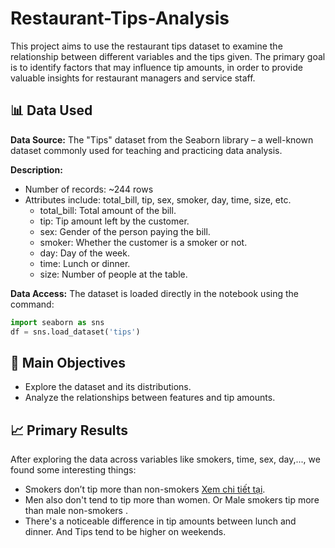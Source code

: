 # Restaurant-Tips-Analysis
This project aims to use the restaurant tips dataset to examine the relationship between different variables and the tips given.
The primary goal is to identify factors that may influence tip amounts, in order to provide valuable insights for restaurant managers and service staff.

## 📊 Data Used
**Data Source:** The "Tips" dataset from the Seaborn library – a well-known dataset commonly used for teaching and practicing data analysis.

**Description:**
  - Number of records: ~244 rows
  - Attributes include: total_bill, tip, sex, smoker, day, time, size, etc.
    - total_bill: Total amount of the bill.
    - tip: Tip amount left by the customer.
    - sex: Gender of the person paying the bill.
    - smoker: Whether the customer is a smoker or not.
    - day: Day of the week.
    - time: Lunch or dinner.
    - size: Number of people at the table.

**Data Access:** The dataset is loaded directly in the notebook using the command:
```python
import seaborn as sns
df = sns.load_dataset('tips')
```
## 🎯 Main Objectives
- Explore the dataset and its distributions.  
- Analyze the relationships between features and tip amounts.

## 📈 Primary Results
After exploring the data across variables like smokers, time, sex, day,..., we found some interesting things:

- Smokers don’t tip more than non-smokers [Xem chi tiết tại](https://github.com/letuanGithubVn1/Restaurant-Tips-Analysis/blob/main/Restaurant_tips_analysis.ipynb###Do-people-who-smoke-give-more-tips).
- Men also don't tend to tip more than women. Or Male smokers tip more than male non-smokers .
- There's a noticeable difference in tip amounts between lunch and dinner. And Tips tend to be higher on weekends.
